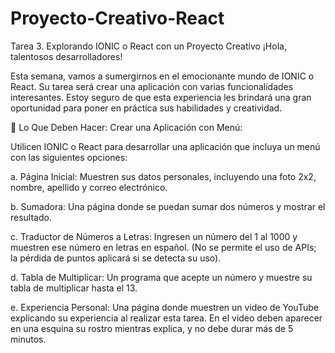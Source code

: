 # Proyecto-Creativo-React
Tarea 3. Explorando IONIC o React con un Proyecto Creativo
¡Hola, talentosos desarrolladores!

Esta semana, vamos a sumergirnos en el emocionante mundo de IONIC o React. Su tarea será crear una aplicación con varias funcionalidades interesantes. Estoy seguro de que esta experiencia les brindará una gran oportunidad para poner en práctica sus habilidades y creatividad.

📱 Lo Que Deben Hacer:
Crear una Aplicación con Menú:

Utilicen IONIC o React para desarrollar una aplicación que incluya un menú con las siguientes opciones:

a. Página Inicial: Muestren sus datos personales, incluyendo una foto 2x2, nombre, apellido y correo electrónico.

b. Sumadora: Una página donde se puedan sumar dos números y mostrar el resultado.

c. Traductor de Números a Letras: Ingresen un número del 1 al 1000 y muestren ese número en letras en español. (No se permite el uso de APIs; la pérdida de puntos aplicará si se detecta su uso).

d. Tabla de Multiplicar: Un programa que acepte un número y muestre su tabla de multiplicar hasta el 13.

e. Experiencia Personal: Una página donde muestren un video de YouTube explicando su experiencia al realizar esta tarea. En el video deben aparecer en una esquina su rostro mientras explica, y no debe durar más de 5 minutos.
